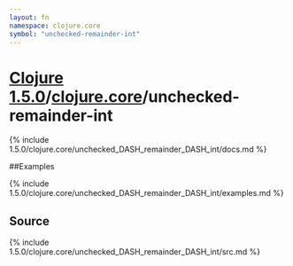 ```yaml
---
layout: fn
namespace: clojure.core
symbol: "unchecked-remainder-int"
---
```


# [Clojure 1.5.0](../../)/[clojure.core](../)/unchecked-remainder-int

{% include 1.5.0/clojure.core/unchecked_DASH_remainder_DASH_int/docs.md %}

##Examples

{% include 1.5.0/clojure.core/unchecked_DASH_remainder_DASH_int/examples.md %}
## Source
{% include 1.5.0/clojure.core/unchecked_DASH_remainder_DASH_int/src.md %}

